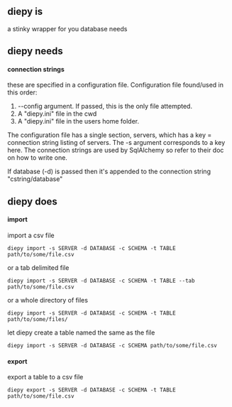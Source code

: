 ## diepy is

a stinky wrapper for you database needs

## diepy needs

#### connection strings

these are specified in a configuration file. Configuration file found/used in this order:
1. --config argument. If passed, this is the only file attempted.
2. A "diepy.ini" file in the cwd
3. A "diepy.ini" file in the users home folder.

The configuration file has a single section, servers, which has a key = connection string listing of servers. The -s argument corresponds to a key here. The connection strings are used by SqlAlchemy so refer to their doc on how to write one.

If database (-d) is passed then it's appended to the connection string "cstring/database"

## diepy does

#### import

import a csv file

	diepy import -s SERVER -d DATABASE -c SCHEMA -t TABLE path/to/some/file.csv

or a tab delimited file

	diepy import -s SERVER -d DATABASE -c SCHEMA -t TABLE --tab path/to/some/file.csv

or a whole directory of files

	diepy import -s SERVER -d DATABASE -c SCHEMA -t TABLE path/to/some/files/

let diepy create a table named the same as the file

	diepy import -s SERVER -d DATABASE -c SCHEMA path/to/some/file.csv

#### export

export a table to a csv file

	diepy export -s SERVER -d DATABASE -c SCHEMA -t TABLE path/to/some/file.csv



